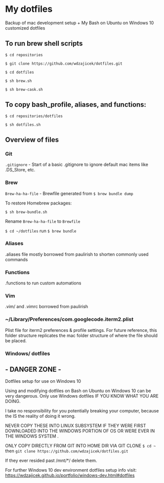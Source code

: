 # My dotfiles

Backup of mac development setup + My Bash on Ubuntu on Windows 10 customized dotfiles

## To run brew shell scripts

`$ cd repositories`

`$ git clone https://github.com/wdzajicek/dotfiles.git`

`$ cd dotfiles`

`$ sh brew.sh`

`$ sh brew-cask.sh`

## To copy bash_profile, aliases, and functions:

`$ cd repositories/dotfiles`

`$ sh dotfiles.sh`

## Overview of files

### Git

`.gitignore` - Start of a basic .gitignore to ignore default mac items like .DS_Store, etc.

### Brew

`Brew-ha-ha-file` - Brewfile generated from `$ brew bundle dump`

To restore Homebrew packages:

`$ sh brew-bundle.sh`

Rename `Brew-ha-ha-file` to `Brewfile`

`$ cd ~/dotfiles` run `$ brew bundle`

### Aliases

  .aliases file mostly borrowed from paulirish to shorten commonly used commands

### Functions

  .functions to run custom automations

### Vim

  .vim/ and .vimrc borrowed from paulirish

### ~/Library/Preferences/com.googlecode.iterm2.plist

Plist file for iterm2 preferences & profile settings.  For future reference, this folder structure replicates the mac folder structure of where the file should be placed.

### Windows/ dotfiles

## - DANGER ZONE -

  Dotfiles setup for use on Windows 10

  Using and modifying dotfiles on Bash on Ubuntu on Windows 10 can be very dangerous. Only use Windows dotfiles IF YOU KNOW WHAT YOU ARE DOING.

  I take no responsibility for you potentially breaking your computer, because the IS the reality of doing it wrong.

  NEVER COPY THESE INTO LINUX SUBSYSTEM IF THEY WERE FIRST DOWNLOADED INTO THE WINDOWS PORTION OF OS OR WERE EVER IN THE WINDOWS SYSTEM .

  ONLY COPY DIRECTLY FROM GIT INTO HOME DIR VIA GIT CLONE `$ cd ~` then `git clone https://github.com/wdzajicek/dotfiles.git`

  If they ever resided past /mnt/*/ delete them.

  For further Windows 10 dev environment dotfiles setup info visit: <https://wdzajicek.github.io/portfolio/windows-dev.html#dotfiles>
